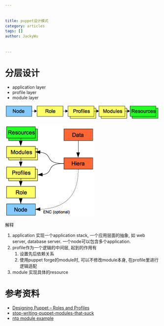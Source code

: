 ```yaml
---


title: puppet设计模式
category: articles
tags: []
author: JackyWu


---
```


# 分层设计

* application layer
* profile layer
* module layer

![](/assets/images/puppet/puppet.png)

![](/assets/images/puppet/puppet_big.png)

解释

1. application 实现一个application stack, 一个应用层面的抽象, 如 web server, database server. 一个node可以包含多个application.
1. profile作为一个逻辑的中间层, 起到的作用有
    1. 设置先后依赖关系
    1. 使用puppet forge的module时, 可以不修改module本身, 在profile里进行逻辑适配
1. module 实现具体的resource

# 参考资料

* [Designing Puppet – Roles and Profiles](http://www.craigdunn.org/2012/05/239/)
* [stop-writing-puppet-modules-that-suck](http://bombasticmonkey.com/2011/12/27/stop-writing-puppet-modules-that-suck/)
* [ntp module example](https://github.com/puppetlabs/puppetlabs-ntp/blob/master/manifests/init.pp)
